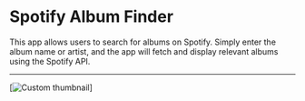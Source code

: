 # Spotify Album Finder

This app allows users to search for albums on Spotify. Simply enter the album name or artist, and the app will fetch and display relevant albums using the Spotify API.

---

[![Custom thumbnail](./public/thumb.jpg)]